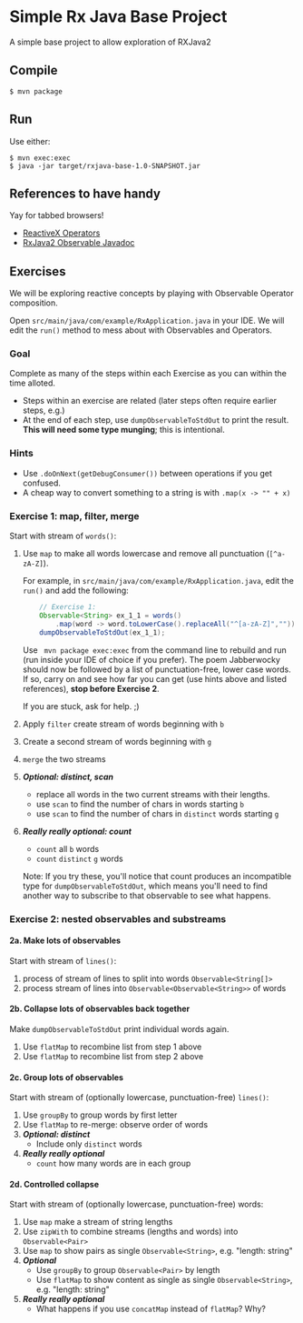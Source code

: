 # Simple Rx Java Base Project

A simple base project to allow exploration of RXJava2

## Compile

```console
$ mvn package
```

## Run

Use either:

```console
$ mvn exec:exec
$ java -jar target/rxjava-base-1.0-SNAPSHOT.jar
```

## References to have handy

Yay for tabbed browsers!

* [ReactiveX Operators](http://reactivex.io/documentation/operators.html)
* [RxJava2 Observable Javadoc](http://reactivex.io/RxJava/2.x/javadoc/2.0.8/io/reactivex/Observable.html)

## Exercises

We will be exploring reactive concepts by playing with Observable Operator composition.

Open `src/main/java/com/example/RxApplication.java` in your IDE. We will edit the `run()` method to mess about with Observables and Operators.

### Goal

Complete as many of the steps within each Exercise as you can within the time alloted.

* Steps within an exercise are related (later steps often require earlier steps, e.g.)
* At the end of each step, use `dumpObservableToStdOut` to print the result.
**This will need some type munging**; this is intentional.

### Hints

* Use `.doOnNext(getDebugConsumer())` between operations if you get confused.
* A cheap way to convert something to a string is with `.map(x -> "" + x)`

### Exercise 1: map, filter, merge

Start with stream of `words()`:

1. Use `map` to make all words lowercase and remove all punctuation (`[^a-zA-Z]`). 

    For example, in `src/main/java/com/example/RxApplication.java`, edit the `run()` and add the following:

    ```java
        // Exercise 1:
        Observable<String> ex_1_1 = words()
            .map(word -> word.toLowerCase().replaceAll("^[a-zA-Z]",""));
        dumpObservableToStdOut(ex_1_1);
    ```

    Use ` mvn package exec:exec` from the command line to rebuild and run (run inside your IDE of choice if you prefer). The poem Jabberwocky should now be followed by a list of punctuation-free, lower case words. If so, carry on and see how far you can get (use hints above and listed references), **stop before Exercise 2**.

    If you are stuck, ask for help. ;)

2. Apply `filter` create stream of words beginning with `b`
3. Create a second stream of words beginning with `g`
4. `merge` the two streams
5. ***Optional: distinct, scan***
    * replace all words in the two current streams with their lengths.
    * use `scan` to find the number of chars in words starting `b`
    * use `scan` to find the number of chars in `distinct` words starting `g`
6. ***Really really optional: count***
    * `count` all `b` words
    * `count` `distinct` `g` words

    Note: If you try these, you'll notice that count produces an incompatible type for `dumpObservableToStdOut`, which means you'll need to find another way to subscribe to that observable to see what happens.

### Exercise 2: nested observables and substreams

#### 2a. Make lots of observables

Start with stream of `lines()`:

1. process of stream of lines to split into words `Observable<String[]>`
2. process stream of lines into `Observable<Observable<String>>` of words

#### 2b. Collapse lots of observables back together

Make `dumpObservableToStdOut` print individual words again.

1. Use `flatMap` to recombine list from step 1 above
2. Use `flatMap` to recombine list from step 2 above

#### 2c. Group lots of observables

Start with stream of (optionally lowercase, punctuation-free) `lines()`:

1. Use `groupBy` to group words by first letter
2. Use `flatMap` to re-merge: observe order of words
3. ***Optional: distinct***
    * Include only `distinct` words
4. ***Really really optional***
    * `count` how many words are in each group

#### 2d. Controlled collapse

Start with stream of (optionally lowercase, punctuation-free) words:

1. Use `map` make a stream of string lengths
2. Use `zipWith` to combine streams (lengths and words) into `Observable<Pair>`
3. Use `map` to show pairs as single `Observable<String>`, e.g. "length: string"
4. ***Optional***
    * Use `groupBy` to group `Observable<Pair>` by length
    * Use `flatMap` to show content as single as single `Observable<String>`, e.g. "length: string"
5. ***Really really optional***
    * What happens if you use `concatMap` instead of `flatMap`? Why?
